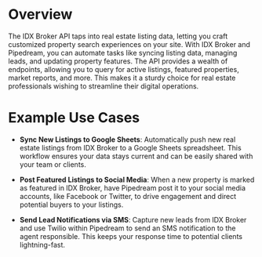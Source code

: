 # Overview

The IDX Broker API taps into real estate listing data, letting you craft customized property search experiences on your site. With IDX Broker and Pipedream, you can automate tasks like syncing listing data, managing leads, and updating property features. The API provides a wealth of endpoints, allowing you to query for active listings, featured properties, market reports, and more. This makes it a sturdy choice for real estate professionals wishing to streamline their digital operations.

# Example Use Cases

- **Sync New Listings to Google Sheets**: Automatically push new real estate listings from IDX Broker to a Google Sheets spreadsheet. This workflow ensures your data stays current and can be easily shared with your team or clients.

- **Post Featured Listings to Social Media**: When a new property is marked as featured in IDX Broker, have Pipedream post it to your social media accounts, like Facebook or Twitter, to drive engagement and direct potential buyers to your listings.

- **Send Lead Notifications via SMS**: Capture new leads from IDX Broker and use Twilio within Pipedream to send an SMS notification to the agent responsible. This keeps your response time to potential clients lightning-fast.

